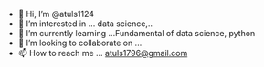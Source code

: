 - 👋 Hi, I’m @atuls1124
- 👀 I’m interested in ... data science,..
- 🌱 I’m currently learning ...Fundamental of data science, python
- 💞️ I’m looking to collaborate on ...
- 📫 How to reach me ... atuls1796@gmail.com

<!---
atuls1124/atuls1124 is a ✨ special ✨ repository because its `README.md` (this file) appears on your GitHub profile.
You can click the Preview link to take a look at your changes.
--->
